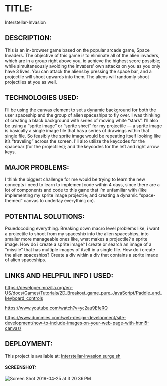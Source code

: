 # TITLE:

Interstellar-Invasion

## DESCRIPTION:

This is an in-browser game based on the popular arcade game, Space Invaders. The objective of this game is to eliminate all of the alien invaders, which are in a group right above you, to achieve the highest score possible; while simultaneously avoiding the invaders’ own attacks on you as you only have 3 lives. You can attack the aliens by pressing the space bar, and a projectile will shoot upwards into them. The aliens will randomly shoot projectiles at you as well.



## TECHNOLOGIES USED:

I’ll be using the canvas element to set a dynamic background for both the user spaceship and the group of alien spaceships to fly over. I was thinking of creating a black background with series of moving white “stars”.
I’ll also be using a “sprite image” or “sprite sheet” for my projectile — a sprite image is basically a single image file that has a series of drawings within that single file. So feasibly the sprite image would be repeating itself looking like it’s “traveling” across the screen. I'll also utilize the keycodes for the spacebar (for the projectiles); and the keycodes for the left and right arrow keys.



## MAJOR PROBLEMS:

I think the biggest challenge for me would be trying to learn the new concepts i need to learn to implement code within 4 days, since there are a lot of components and code to this game that i’m unfamiliar with (like implementing my sprite image projectile; and creating a dynamic “space-themed” canvas to underlay everything on).



## POTENTIAL SOLUTIONS:

Psuedocoding everything. Breaking down macro level problems like, i want a projectile to shoot from my spaceship into the alien spaceships, into smaller more manageable ones like, what makes a projectile? a sprite image. How do i create a sprite image? I create or search an image of a “missile” that has multiple images of itself in a single file.
How do i create the alien spaceships? Create a div within a div that contains a sprite image of alien spaceships.


## LINKS AND HELPFUL INFO I USED:

https://developer.mozilla.org/en-US/docs/Games/Tutorials/2D_Breakout_game_pure_JavaScript/Paddle_and_keyboard_controls

https://www.youtube.com/watch?v=yq2au9EfeRQ

https://www.dummies.com/web-design-development/site-development/how-to-include-images-on-your-web-page-with-html5-canvas/



## DEPLOYMENT:

This project is available at: [Interstellar-Invasion.surge.sh](http://interstellar-invasion.surge.sh/)

#### SCREENSHOT:
![Screen Shot 2019-04-25 at 3 20 36 PM](https://user-images.githubusercontent.com/45145737/56762393-bf4b7380-676d-11e9-96d8-23af26ed2484.png)


